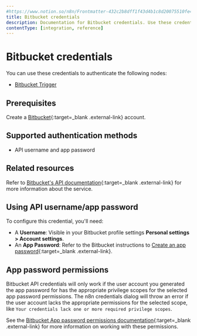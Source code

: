 ```yaml
---
#https://www.notion.so/n8n/Frontmatter-432c2b8dff1f43d4b1c8d20075510fe4
title: Bitbucket credentials
description: Documentation for Bitbucket credentials. Use these credentials to authenticate Bitbucket in n8n, a workflow automation platform.
contentType: [integration, reference]
---
```


# Bitbucket credentials

You can use these credentials to authenticate the following nodes:

- [Bitbucket Trigger](/integrations/builtin/trigger-nodes/n8n-nodes-base.bitbuckettrigger/)

## Prerequisites

Create a [Bitbucket](https://www.bitbucket.com/){:target=_blank .external-link} account.

## Supported authentication methods

- API username and app password

## Related resources

Refer to [Bitbucket's API documentation](https://developer.atlassian.com/cloud/bitbucket/rest/intro/#authentication){:target=_blank .external-link} for more information about the service.

## Using API username/app password

To configure this credential, you'll need:

- A **Username**: Visible in your Bitbucket profile settings **Personal settings > Account settings**.
- An **App Password**: Refer to the Bitbucket instructions to [Create an app password](https://support.atlassian.com/bitbucket-cloud/docs/create-an-app-password/){:target=_blank .external-link}.

## App password permissions

Bitbucket API credentials will only work if the user account you generated the app password for has the appropriate privilege scopes for the selected app password permissions. The n8n credentials dialog will throw an error if the user account lacks the appropriate permissions for the selected scope, like `Your credentials lack one or more required privilege scopes`.

See the [Bitbucket App password permissions documentation](https://support.atlassian.com/bitbucket-cloud/docs/app-password-permissions/){:target=_blank .external-link} for more information on working with these permissions.

